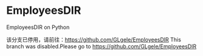 ﻿# EmployeesDIR
EmployeesDIR on Python

该分支已停用，请前往：https://github.com/GLgele/EmployeesDIR
This branch was disabled.Please go to https://github.com/GLgele/EmployeesDIR
